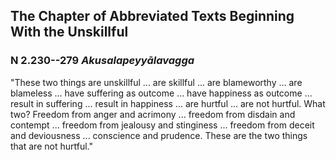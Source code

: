 ## The Chapter of Abbreviated Texts Beginning With the Unskillful

### N 2.230--279 *Akusalapeyyālavagga*

"These two things are unskillful ... are skillful ... are blameworthy
... are blameless ... have suffering as outcome ... have happiness as
outcome ... result in suffering ... result in happiness ... are hurtful
... are not hurtful. What two? Freedom from anger and acrimony ...
freedom from disdain and contempt ... freedom from jealousy and
stinginess ... freedom from deceit and deviousness ... conscience and
prudence. These are the two things that are not hurtful."


